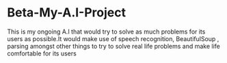 # Beta-My-A.I-Project
This is my ongoing A.I that would try to solve as much problems for its users as possible.It would make use of speech recognition, BeautifulSoup , parsing amongst other things to  try to solve real life problems and make life comfortable for its users
